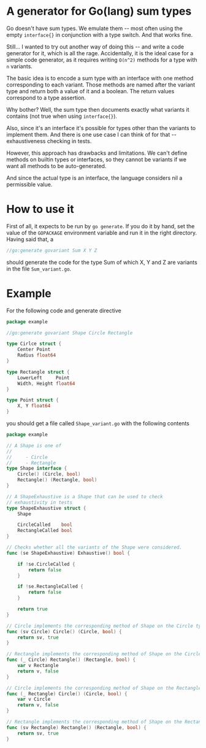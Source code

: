 # A generator for Go(lang) sum types

Go doesn't have sum types. We emulate them -- most often using the empty
`interface{}` in conjunction with a type switch. And that works fine.

Still... I wanted to try out another way of doing this -- and write a code
generator for it, which is all the rage. Accidentally, it is the ideal case for
a simple code generator, as it requires writing `O(n^2)` methods for a type
with `n` variants.

The basic idea is to encode a sum type with an interface with one method
corresponding to each variant. Those methods are named after the variant type
and return both a value of it and a boolean. The return values correspond to a
type assertion.

Why bother? Well, the sum type then documents exactly what variants it
contains (not true when using `interface{}`).

Also, since it's an interface it's possible for types other than the variants
to implement them. And there is one use case I can think of for that --
exhaustiveness checking in tests.

However, this approach has drawbacks and limitations. We can't define methods
on builtin types or interfaces, so they cannot be variants if we want all
methods to be auto-generated.

And since the actual type is an interface, the language considers nil a
permissible value.

# How to use it

First of all, it expects to be run by `go generate`. If you do it by hand, set
the value of the `GOPACKAGE` environment variable and run it in the right
directory. Having said that, a

```go
//go:generate govariant Sum X Y Z
```

should generate the code for the type Sum of which X, Y and Z are variants in
the file `Sum_variant.go`.

# Example

For the following code and generate directive

```go
package example

//go:generate govariant Shape Circle Rectangle

type Cirlce struct {
	Center Point
	Radius float64
}

type Rectangle struct {
	LowerLeft     Point
	Width, Height float64
}

type Point struct {
	X, Y float64
}
```

you should get a file called `Shape_variant.go` with the following contents

```go
package example

// A Shape is one of
//
//     - Circle
//     - Rectangle
type Shape interface {
	Circle() (Circle, bool)
	Rectangle() (Rectangle, bool)
}

// A ShapeExhaustive is a Shape that can be used to check
// exhaustivity in tests
type ShapeExhaustive struct {
	Shape

	CircleCalled    bool
	RectangleCalled bool
}

// Checks whether all the variants of the Shape were considered.
func (se ShapeExhaustive) Exhaustive() bool {

	if !se.CircleCalled {
		return false
	}

	if !se.RectangleCalled {
		return false
	}

	return true
}

// Circle implements the corresponding method of Shape on the Circle type.
func (sv Circle) Circle() (Circle, bool) {
	return sv, true
}

// Rectangle implements the corresponding method of Shape on the Circle type.
func (_ Circle) Rectangle() (Rectangle, bool) {
	var v Rectangle
	return v, false
}

// Circle implements the corresponding method of Shape on the Rectangle type.
func (_ Rectangle) Circle() (Circle, bool) {
	var v Circle
	return v, false
}

// Rectangle implements the corresponding method of Shape on the Rectangle type.
func (sv Rectangle) Rectangle() (Rectangle, bool) {
	return sv, true
}
```
